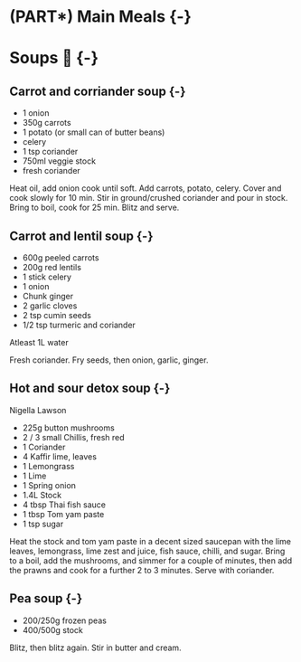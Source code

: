 # (PART\*) Main Meals {-}

# Soups 🥣 {-}

## Carrot and corriander soup {-}

* 1 onion
* 350g carrots
* 1 potato (or small can of butter beans)
* celery
* 1 tsp coriander
* 750ml veggie stock
* fresh coriander

Heat oil, add onion cook until soft.
Add carrots, potato, celery. Cover and cook slowly for 10 min.
Stir in ground/crushed coriander and pour in stock. Bring to boil, cook for 25 min.
Blitz and serve.

## Carrot and lentil soup {-}

* 600g peeled carrots
* 200g red lentils
* 1 stick celery
* 1 onion
* Chunk ginger
* 2 garlic cloves
* 2 tsp cumin seeds
* 1/2 tsp turmeric and coriander

Atleast 1L water

Fresh coriander. Fry seeds, then onion, garlic, ginger.


## Hot and sour detox soup {-}
Nigella Lawson


* 225g button mushrooms
* 2 / 3 small Chillis, fresh red
* 1 Coriander
* 4 Kaffir lime, leaves
* 1 Lemongrass
* 1 Lime
* 1 Spring onion
* 1.4L Stock
* 4 tbsp Thai fish sauce
* 1 tbsp Tom yam paste
* 1 tsp sugar

Heat the stock and tom yam paste in a decent sized saucepan with the lime leaves, lemongrass, lime zest and juice, fish sauce, chilli, and sugar.
Bring to a boil, add the mushrooms, and simmer for a couple of minutes, then add the prawns and cook for a further 2 to 3 minutes.
Serve with coriander.

## Pea soup {-}

* 200/250g frozen peas
* 400/500g stock

Blitz, then blitz again. Stir in butter and cream.

